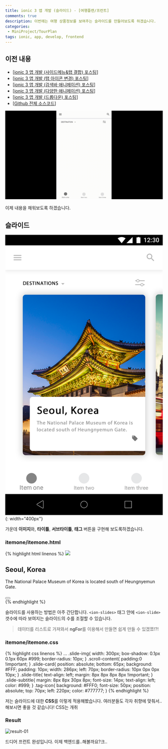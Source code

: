 ```yaml
---
title: ionic 3 앱 개발 (슬라이드) - [여행플랜/프런트]
comments: true
description: 이번에는 여행 상품정보를 보여주는 슬라이드를 만들어보도록 하겠습니다.
categories:
 - MiniProject/TourPlan
tags: ionic, app, develop, frontend
---
```


## 이전 내용

- [[ionic 3 앱 개발 (사이드메뉴&탭 결합) 포스팅](https://wkddnjset.github.io/miniproject/tourplan/2018/02/04/ionic-3-%ED%95%98%EC%9D%B4%EB%B8%8C%EB%A6%AC%EB%93%9C-%EC%95%B1-%EA%B0%9C%EB%B0%9C%ED%95%98%EA%B8%B0-%EC%97%AC%ED%96%89%ED%94%8C%EB%9E%9C/)]
- [[ionic 3 앱 개발 (탭 아이콘 변경) 포스팅](https://wkddnjset.github.io/miniproject/tourplan/2018/02/05/ionic-3-%EC%95%B1-%EA%B0%9C%EB%B0%9C-(%ED%83%AD-%EC%95%84%EC%9D%B4%EC%BD%98-%EB%B3%80%EA%B2%BD)-%EC%97%AC%ED%96%89%ED%94%8C%EB%9E%9C/)]
- [[ionic 3 앱 개발 (검색바 애니메이션) 포스팅](https://wkddnjset.github.io/miniproject/tourplan/2018/02/06/ionic-3-%EC%95%B1-%EA%B0%9C%EB%B0%9C-(%EA%B2%80%EC%83%89%EB%B0%94-%EC%95%A0%EB%8B%88%EB%A9%94%EC%9D%B4%EC%85%98)-%EC%97%AC%ED%96%89%ED%94%8C%EB%9E%9C/)]
- [[ionic 3 앱 개발 (다양한 애니메이션) 포스팅](https://wkddnjset.github.io/miniproject/tourplan/2018/02/07/ionic-3-%EC%95%B1-%EA%B0%9C%EB%B0%9C-(%EB%8B%A4%EC%96%91%ED%95%9C-%EC%95%A0%EB%8B%88%EB%A9%94%EC%9D%B4%EC%85%98)-%EC%97%AC%ED%96%89%ED%94%8C%EB%9E%9C/)]
- [[ionic 3 앱 개발 (드롭다운) 포스팅](https://wkddnjset.github.io/miniproject/tourplan/2018/02/09/ionic-3-%EC%95%B1-%EA%B0%9C%EB%B0%9C-(%EB%93%9C%EB%A1%AD%EB%8B%A4%EC%9A%B4)-%EC%97%AC%ED%96%89%ED%94%8C%EB%9E%9C/)]
- [[Github 전체 소스코드](https://github.com/wkddnjset/MiniProject-TourPlan)]

![Result_01](https://raw.githubusercontent.com/wkddnjset/wkddnjset.github.io/master/_posts/images/2018-02-09/result_01.gif)

이제 내용을 채워보도록 하겠습니다.

## 슬라이드

![design-01](https://raw.githubusercontent.com/wkddnjset/wkddnjset.github.io/master/_posts/images/2018-02-01/design_01.png){: width="400px"}

가운데 **이미지**와, **타이틀**, **서브타이틀**, **태그** 버튼을 구현해 보도록하겠습니다.

### itemone/itemone.html

{% highlight html linenos %}
<ion-content padding>
    <ion-slides>
      <ion-slide class="slide-background">
        <img class="slide-img" src="https://raw.githubusercontent.com/wkddnjset/MiniProject-TourPlan-ionic/master/src/assets/icon/producr-img.png">
        <div class="slide-card">
          <h2 class="slide-title">Seoul, Korea</h2>
          <p class="slide-subtitle">The National Palace Museum of Korea is 
          located south of Heungnyemun Gate.</p>
          <button class="tag-icon">
              <ion-icon name="tag-icon"></ion-icon>
          </button>
        </div>
      </ion-slide>
    </ion-slides>
</ion-content>
{% endhighlight %}

슬라이드를 사용하는 방법은 아주 간단합니다. `<ion-slides>` 태그 안에 `<ion-slide>` 갯수에 따라 보여지는 슬라이드의 수를 조절할 수 있습니다.

> 데이터를 리스트로 가져와서 **ngFor**를 이용해서 만들면 쉽게 만들 수 있겠쬬!?!


### itemone/itemone.css

{% highlight css linenos %}
...
.slide-img{
    width: 300px;
    box-shadow: 0.1px 0.1px 60px #999;
    border-radius: 10px;
}
.scroll-content{
    padding:0 !important;
}
.slide-card{
    position: absolute;
    bottom: 65px;
    background: #FFF;
    padding: 10px;
    width: 286px;
    left: 70px;
    border-radius: 10px 0px 0px 10px;
}
.slide-title{
    text-align: left;
    margin: 8px 8px 8px 8px !important;
}
.slide-subtitle{
    margin: 8px 8px 30px 8px;
    font-size: 14px;
    text-align: left;
    color: #999;
}
.tag-icon{
    background: #FFF0;
    font-size: 50px;
    position: absolute;
    top: 70px;
    left: 220px;
    color: #777777;
}
{% endhighlight %}

저는 슬라이드에 대한 **CSS**를 이렇게 적용해봤습니다. 여러분들도 각자 취향에 맞춰서..해보시면 좋을 것 같습니다! CSS는 개취

### Result

![result-01](https://raw.githubusercontent.com/wkddnjset/wkddnjset.github.io/master/_posts/images/2018-02-11/result_01.gif)

드디어 프런트 완성입니다. 이제 백엔드를..해볼까요?크..